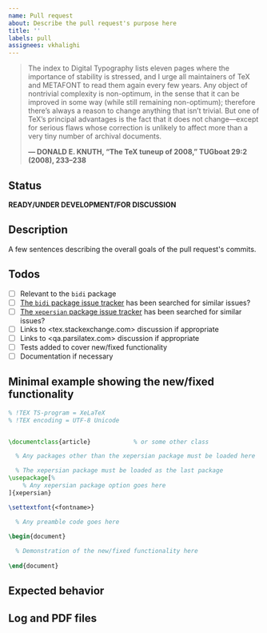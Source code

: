 ```yaml
---
name: Pull request
about: Describe the pull request's purpose here
title: ''
labels: pull
assignees: vkhalighi
---
```


> The index to Digital Typography lists eleven pages where the importance of stability is stressed, and I urge all maintainers of TeX and METAFONT to read them again every few years. Any object of nontrivial complexity is non-optimum, in the sense that it can be improved in some way (while still remaining non-optimum); therefore there’s always a reason to change anything that isn’t trivial. But one of TeX’s principal advantages is the fact that it does not change—except for serious flaws whose correction is unlikely to affect more than a very tiny number of archival documents.
> 
> **— DONALD E. KNUTH, “The TeX tuneup of 2008,” TUGboat 29:2 (2008), 233–238**

<!---
!! Please fill out all sections !!
-->

## Status

**READY/UNDER DEVELOPMENT/FOR DISCUSSION**

## Description

A few sentences describing the overall goals of the pull request's commits.

## Todos
- [ ] Relevant to the `bidi` package
- [ ] [The `bidi` package issue tracker](https://github.com/xepersian/bidi/issues) has been searched for similar issues?
- [ ] [The `xepersian` package issue tracker](https://github.com/xepersian/xepersian/issues) has been searched for similar issues?
- [ ] Links to <tex.stackexchange.com> discussion if appropriate
- [ ] Links to <qa.parsilatex.com> discussion if appropriate
- [ ] Tests added to cover new/fixed functionality
- [ ] Documentation if necessary

## Minimal example showing the new/fixed functionality


```tex
% !TEX TS-program = XeLaTeX
% !TEX encoding = UTF-8 Unicode


\documentclass{article}            % or some other class

  % Any packages other than the xepersian package must be loaded here

  % The xepersian package must be loaded as the last package
\usepackage[%
    % Any xepersian package option goes here
]{xepersian}

\settextfont{<fontname>}

  % Any preamble code goes here
  
\begin{document}

  % Demonstration of the new/fixed functionality here
  
\end{document}
```

## Expected behavior


## Log and PDF files 

<!---
!! Use drag-and-drop !!
-->
